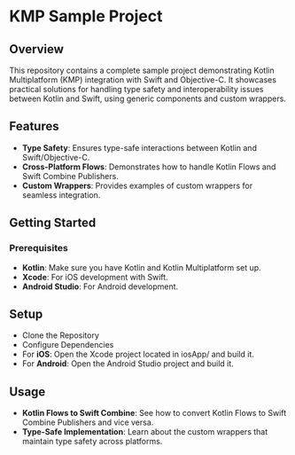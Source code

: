 # KMP Sample Project

## Overview

This repository contains a complete sample project demonstrating Kotlin Multiplatform (KMP) integration with Swift and Objective-C. It showcases practical solutions for handling type safety and interoperability issues between Kotlin and Swift, using generic components and custom wrappers.

## Features

- **Type Safety**: Ensures type-safe interactions between Kotlin and Swift/Objective-C.
- **Cross-Platform Flows**: Demonstrates how to handle Kotlin Flows and Swift Combine Publishers.
- **Custom Wrappers**: Provides examples of custom wrappers for seamless integration.

## Getting Started

### Prerequisites

- **Kotlin**: Make sure you have Kotlin and Kotlin Multiplatform set up.
- **Xcode**: For iOS development with Swift.
- **Android Studio**: For Android development.

## Setup

- Clone the Repository
- Configure Dependencies
- For **iOS**: Open the Xcode project located in iosApp/ and build it.
- For **Android**: Open the Android Studio project and build it.

## Usage

- **Kotlin Flows to Swift Combine**: See how to convert Kotlin Flows to Swift Combine Publishers and vice versa.
- **Type-Safe Implementation**: Learn about the custom wrappers that maintain type safety across platforms.